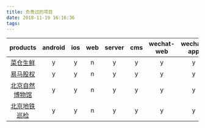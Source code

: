 ```yaml
---
title: 负责过的项目
date: 2018-11-19 16:16:36
tags:
---
```


| products                  | android | ios | web | server | cms | wechat-web | wechat-app |
| :-:                       | :-:     | :-: | :-: | :-:    | :-: | :-:        | :-:        |
|[菜仓生鲜](/products)        | y       | y   | n   | y      | y   | y          | y          |
|[易马股权](/products)        | y       | y   | n   | y      | y   | y          | y          |
|[北京自然博物馆](https://m.paopaoche.net/xia/360191)       | y       | y   | n   | y      | y   | y          | y          |
|[北京地铁巡检](/products)     | y       | y   | n   | y      | y   | y          | y          |